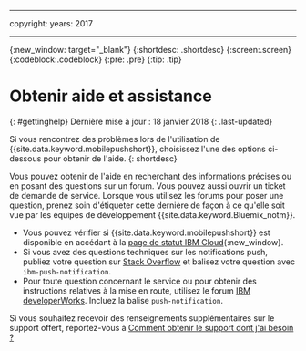 ----

copyright:
 years: 2017

---

{:new_window: target="_blank"}
{:shortdesc: .shortdesc}
{:screen:.screen}
{:codeblock:.codeblock}
{:pre: .pre}
{:tip: .tip}

# Obtenir aide et assistance
{: #gettinghelp}
Dernière mise à jour : 18 janvier 2018
{: .last-updated}

Si vous rencontrez des problèmes lors de l'utilisation de {{site.data.keyword.mobilepushshort}}, choisissez l'une des options ci-dessous pour obtenir de l'aide.
{: shortdesc}

Vous pouvez obtenir de l'aide en
recherchant des informations précises ou en posant des questions sur un forum. Vous pouvez aussi ouvrir un ticket de demande de service. Lorsque
vous utilisez les forums pour poser une question, prenez soin d'étiqueter cette dernière de façon à ce qu'elle soit vue par les équipes de développement {{site.data.keyword.Bluemix_notm}}.

  * Vous pouvez vérifier si {{site.data.keyword.mobilepushshort}} est disponible en accédant à la [page de statut IBM Cloud](https://developer.ibm.com/bluemix/support/#status){:new_window}.
  * Si vous avez des questions techniques sur les notifications push, publiez votre question sur [Stack Overflow](https://stackoverflow.com/questions/tagged/ibm-mobile-services) et balisez votre question avec `ibm-push-notification`.
  * Pour toute question concernant le service ou pour obtenir des instructions relatives à la mise en route, utilisez le forum [IBM developerWorks](  https://developer.ibm.com/answers/topics/bluemix-mobile-services/). Incluez la balise `push-notification`.

Si vous souhaitez recevoir des renseignements supplémentaires sur le support offert, reportez-vous à [Comment obtenir le support dont j'ai besoin ?](/docs/get-support/howtogetsupport.html#getting-customer-support)
